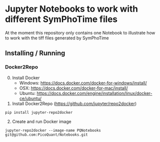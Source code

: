 # Jupyter Notebooks to work with different SymPhoTime files

At the moment this repository only contains one Notebook to illustrate how to work with the tiff files generated by SymPhoTime

## Installing / Running
### Docker2Repo

 0. Install Docker
    * Windows: https://docs.docker.com/docker-for-windows/install/
    * OSX: https://docs.docker.com/docker-for-mac/install/
    * Ubuntu: https://docs.docker.com/engine/installation/linux/docker-ce/ubuntu/
 1. Install Docker2Repo (https://github.com/jupyter/repo2docker)
   
   ```pip install jupyter-repo2docker```

 2. Create and run Docker image
 
   ```jupyter-repo2docker --image-name PQNotebooks git@github.com:PicoQuant/Notebooks.git```
 
